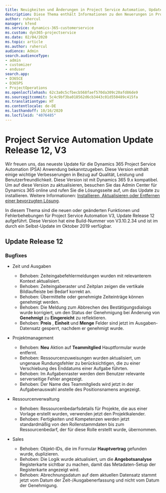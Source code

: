 ```yaml
---
title: Neuigkeiten und Änderungen in Project Service Automation, Update Release 12, V3
description: Diese Thema enthält Informationen zu den Neuerungen in Project Service Automation Release 12, V3.
author: ruhercul
manager: kfend
ms.service: dynamics-365-customerservice
ms.custom: dyn365-projectservice
ms.date: 02/04/2020
ms.topic: article
ms.author: ruhercul
audience: Admin
search.audienceType:
- admin
- customizer
- enduser
search.app:
- D365CE
- D365PS
- ProjectOperations
ms.openlocfilehash: 62c3a0c5cfbecb568faef570da309c20afd86de9
ms.sourcegitcommit: 5c4c9bf3ba018562d6cb3443c01d550489c415fa
ms.translationtype: HT
ms.contentlocale: de-DE
ms.lasthandoff: 10/16/2020
ms.locfileid: "4076485"
---
```

# <a name="project-service-automation-update-release-12-v3"></a>Project Service Automation Update Release 12, V3
Wir freuen uns, das neueste Update für die Dynamics 365 Project Service Automation (PSA) Anwendung bekanntzugeben. Diese Version enthält einige wichtige Verbesserungen in Bezug auf Qualität, Leistung und Benutzerfreundlichkeit. Diese Version ist mit Dynamics 365 9.x kompatibel. Um auf diese Version zu aktualisieren, besuchen Sie das Admin Center für Dynamics 365 online und rufen Sie die Lösungsseite auf, um das Update zu installieren. Weitere Informationen: [Installieren, Aktualisieren oder Entfernen einer bevorzugten Lösung](https://docs.microsoft.com/power-platform/admin/install-remove-preferred-solution).

In diesem Thema sind die neuen oder geänderten Funktionen und Fehlerbehebungen für Project Service Automation V3, Update Release 12 aufgeführt. Diese Version hat eine Build-Nummer von V3.10.2.34 und ist im durch ein Selbst-Update im Oktober 2019 verfügbar.

## <a name="update-release-12"></a>Update Release 12

### <a name="bug-fixes"></a>Bugfixes

- Zeit und Ausgaben

    - Behoben: Zeiteingabefehlermeldungen wurden mit relevanterem Kontext aktualisiert.
    - Behoben: Zeiteingaberaster und Zeitplan zeigen die vertikale Bildlaufleiste bei Bedarf korrekt an.
    - Behoben: Übermittelte oder genehmigte Zeiteinträge können genehmigt werden.
    - Behoben: Die Meldung zum Abbrechen des Bestätigungsdialogs wurde korrigiert, um den Status der Genehmigung bei Änderung von **Genehmigt** zu **Eingereicht** zu reflektieren.
    - Behoben: **Preis** , **Einheit** und **Menge** Felder sind jetzt im Ausgaben-Datensatz gesperrt, nachdem er genehmigt wurde.

- Projektmanagement

    - Behoben: **Neu** Aktion auf **Teammitglied** Hauptformular wurde entfernt.
    - Behoben: Ressourcenzuweisungen wurden aktualisiert, um ungenaue Rundungsfehler zu berücksichtigen, die zu einer Verschiebung des Enddatums einer Aufgabe führten.
    - Behoben: Im Aufgabenraster werden dem Benutzer relevante serverseitige Fehler angezeigt.
    - Behoben: Der Name des Teammitglieds wird jetzt in der Aufgabenauswahl anstelle des Positionsnamens angezeigt.

- Ressourcenverwaltung

    - Behoben: Ressourcenbedarfsdetails für Projekte, die aus einer Vorlage erstellt wurden, verwenden jetzt den Projektkalender.
    - Behoben: Fertigkeiten und Kompetenzen werden jetzt standardmäßig von den Rollenstammdaten bis zum Ressourcenbedarf, der für diese Rolle erstellt wurde, übernommen.

- Sales

    - Behoben: Objekt-IDs, die im Formular **Hauptvertrag** gefunden wurde, duplizieren.
    - Behoben: Die Logik wurde aktualisiert, um die **Angebotsanalyse** Registerkarte sichtbar zu machen, damit das Metadaten-Setup der Registerkarte angezeigt wird.
    - Behoben: Abrechnungsdatum auf dem aktuellen Datensatz stammt jetzt vom Datum der Zeit-/Ausgabenerfassung und nicht vom Datum der Genehmigung.

